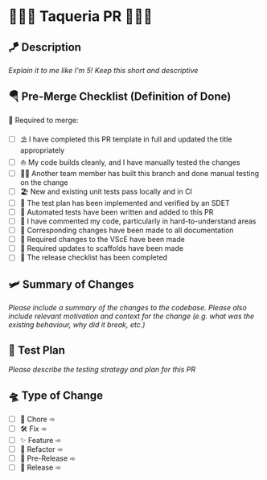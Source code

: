 # 🌮🌮🌮 Taqueria PR 🌮🌮🌮

## 🪁 Description

_Explain it to me like I'm 5! Keep this short and descriptive_

## 🪂 Pre-Merge Checklist (Definition of Done)

🚦 Required to merge:

- [ ] ⛱️ I have completed this PR template in full and updated the title appropriately
- [ ] ⛵ My code builds cleanly, and I have manually tested the changes
- [ ] 🏄‍♂️ Another team member has built this branch and done manual testing on the change
- [ ] 🏖️ New and existing unit tests pass locally and in CI
- [ ] 🔱 The test plan has been implemented and verified by an SDET
- [ ] 🦀 Automated tests have been written and added to this PR
- [ ] 🐬 I have commented my code, particularly in hard-to-understand areas
- [ ] 🤿 Corresponding changes have been made to all documentation
- [ ] 🐚 Required changes to the VScE have been made
- [ ] 🪸 Required updates to scaffolds have been made
- [ ] 🚢 The release checklist has been completed

## 🛩️ Summary of Changes

_Please include a summary of the changes to the codebase._ _Please also include relevant motivation and context for the change_
_(e.g. what was the existing behaviour, why did it break, etc.)_

## 🎢 Test Plan

_Please describe the testing strategy and plan for this PR_

## 🛸 Type of Change

- [ ] 🧽 Chore ➾
- [ ] 🛠️ Fix ➾
- [ ] ✨ Feature ➾
- [ ] 👷 Refactor ➾
- [ ] 🧪 Pre-Release ➾
- [ ] 🚀 Release ➾
